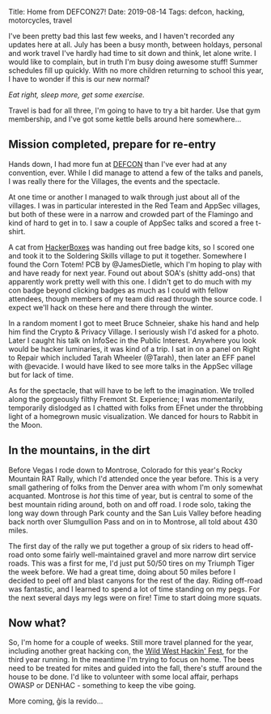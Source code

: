 Title: Home from DEFCON27!
Date: 2019-08-14
Tags: defcon, hacking, motorcycles, travel


I've been pretty bad this last few weeks, and I haven't recorded any updates
here at all. July has been a busy month, between holdays, personal and work
travel I've hardly had time to sit down and think, let alone write. I would like
to complain, but in truth I'm busy doing awesome stuff! Summer schedules fill up
quickly. With no more children returning to school this year, I have to wonder
if this is our new normal?

_Eat right, sleep more, get some exercise._

Travel is bad for all three, I'm going to have to try a bit harder. Use that gym
membership, and I've got some kettle bells around here somewhere...


## Mission completed, prepare for re-entry

Hands down, I had more fun at [DEFCON](https://defcon.org) than I've ever had at
any convention, ever. While I did manage to attend a few of the talks and
panels, I was really there for the Villages, the events and the spectacle.

At one time or another I managed to walk through just about all of the villages.
I was in particular interested in the Red Team and AppSec villages, but both of
these were in a narrow and crowded part of the Flamingo and kind of hard to get
in to. I saw a couple of AppSec talks and scored a free t-shirt.

A cat from [HackerBoxes](https://hackerboxes.com) was handing out free badge
kits, so I scored one and took it to the Soldering Skills village to put it
together. Somewhere I found the Corn Totem! PCB by @JamesDietle, which I'm
hoping to play with and have ready for next year. Found out about SOA's (shitty
add-ons) that apparently work pretty well with this one. I didn't get to do much
with my con badge beyond clicking badges as much as I could with fellow
attendees, though members of my team did read through the source code. I expect
we'll hack on these here and there through the winter.

In a random moment I got to meet Bruce Schneier, shake his hand and help him
find the Crypto & Privacy Village. I seriously wish I'd asked for a photo. Later
I caught his talk on InfoSec in the Public Interest. Anywhere you look would be
hacker luminaries, it was kind of a trip. I sat in on a panel on Right to Repair
which included Tarah Wheeler (@Tarah), then later an EFF panel with @evacide. I
would have liked to see more talks in the AppSec village but for lack of time.

As for the spectacle, that will have to be left to the imagination. We trolled
along the gorgeously filthy Fremont St. Experience; I was momentarily,
temporarily dislodged as I chatted with folks from EFnet under the throbbing
light of a homegrown music visualization. We danced for hours to Rabbit in the
Moon.

## In the mountains, in the dirt

Before Vegas I rode down to Montrose, Colorado for this year's Rocky Mountain
RAT Rally, which I'd attended once the year before. This is a very small
gathering of folks from the Denver area with whom I'm only somewhat acquanted.
Montrose is _hot_ this time of year, but is central to some of the best mountain
riding around, both on and off road. I rode solo, taking the long way down
through Park county and the San Luis Valley before heading back north over
Slumgullion Pass and on in to Montrose, all told about 430 miles.

The first day of the rally we put together a group of six riders to head
off-road onto some fairly well-maintained gravel and more narrow dirt service
roads. This was a first for me, I'd just put 50/50 tires on my Triumph Tiger the
week before. We had a great time, doing about 50 miles before I decided to peel
off and blast canyons for the rest of the day. Riding off-road was fantastic,
and I learned to spend a lot of time standing on my pegs. For the next several
days my legs were on fire! Time to start doing more squats.

## Now what?

So, I'm home for a couple of weeks. Still more travel planned for the year,
including another great hacking con, the [Wild West Hackin' Fest](https://www.wildwesthackinfest.com),
for the third year running. In the meantime I'm trying to focus on home. The
bees need to be treated for mites and guided into the fall, there's stuff around
the house to be done. I'd like to volunteer with some local affair, perhaps
OWASP or DENHAC - something to keep the vibe going.

More coming, ĝis la revido...
